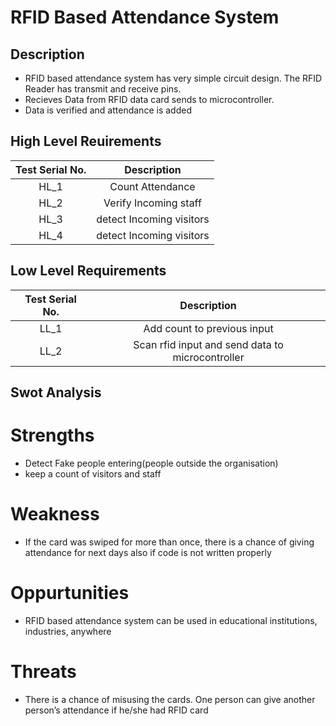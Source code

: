 # RFID Based Attendance System

## Description

* RFID based attendance system has very simple circuit design. The RFID Reader has transmit and receive pins.
* Recieves Data from RFID data card sends to microcontroller.
* Data is verified and attendance is added 

## High Level Reuirements

| Test Serial No. |       Description        |
|:---------------:|:------------------------:|
|       HL_1      |    Count Attendance      |
|       HL_2      | Verify Incoming staff    |
|       HL_3      | detect Incoming visitors |
|       HL_4      | detect Incoming visitors |

## Low Level Requirements

| Test Serial No. |                    Description                   |
|:---------------:|:------------------------------------------------:|
|       LL_1      |            Add count to previous input           |
|       LL_2      | Scan rfid input and send data to microcontroller |

## Swot Analysis

# Strengths
* Detect Fake people entering(people outside the organisation) 
* keep a count of visitors and staff

# Weakness
* If the card was swiped for more than once, there is a chance of giving attendance for next days also if code is not written properly

# Oppurtunities
* RFID based attendance system can be used in educational institutions, industries, anywhere

# Threats
* There is a chance of misusing the cards. One person can give another person’s attendance if he/she had RFID card
